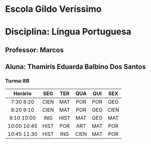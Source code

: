 # Escola Gildo Veríssimo
# Disciplina: Língua Portuguesa
## Professor: Marcos 
## Aluna: Thamiris Eduarda Balbino Dos Santos

### Turma:8B
|Horário|SEG|TER|QUA|QUI|SEX
|:--:|:--:|:--:|:--:|:--:|:--:|
7:30 8:20|CIEN|MAT|POR|POR|GEO
8:20 9:10|CIEN|MAT|POR|GEO|CIEN
9:10 10:00|ING|HIST|MAT|GEO|MAT
10:00 10:45|HIST|POR|ART|MAT|POR
10:45 11:30|HIST|ING|CIEN|MAT|POR


